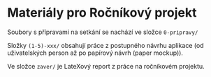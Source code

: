 # Materiály pro Ročníkový projekt

Soubory s přípravami na setkání se nachází ve složce `0-pripravy/`

Složky `(1-5)-xxx/` obsahují práce z postupného návrhu aplikace (od uživatelských person až po papírový návrh (paper mockup)).

Ve složce `zaver/` je LateXový report z práce na ročníkovém projektu. 
